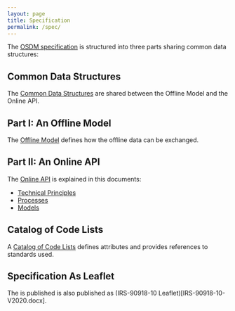 ```yaml
---
layout: page
title: Specification
permalink: /spec/
---
```


The [OSDM specification](./) is structured into three parts sharing common
data structures:

## Common Data Structures

The  [Common Data Structures](../common-data-structures/) are shared between the 
Offline Model and the Online API.

## Part I: An Offline Model

The [Offline Model](../offline-model/) defines how the offline data can be exchanged.

## Part II: An Online API

The [Online API](https://app.swaggerhub.com/apis-docs/schlpbch/uic-90918_10_osdm/0.9.9)
is explained in this documents:

- [Technical Principles](../technical-principles/)
- [Processes](../processes/)
- [Models](../models/)

## Catalog of Code Lists

A [Catalog of Code Lists](/catalog-of-code-lists/) defines attributes
and provides references to standards used.

## Specification As Leaflet

The is published is also published as (IRS-90918-10 Leaflet)[IRS-90918-10-V2020.docx].
